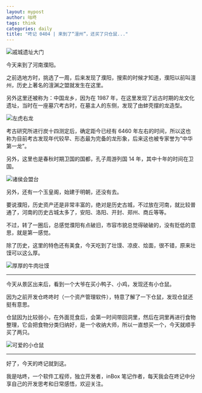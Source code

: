 ```yaml
---
layout: mypost
author: 咕咚
tags: think
categories: daily
title: "咚记 0404 | 来到了“澶州”，还买了只仓鼠..."
---
```


![戚城遗址大门](https://cdn.jsdelivr.net/gh/maoruibin/assets@master/2025/04/04/20250404222345368.jpg)



今天来到了河南濮阳。

之前选地方时，挑选了一周，后来发现了濮阳，搜索的时候才知道，濮阳以前叫澶州，历史上著名的澶渊之盟就发生在这里。

另外这里还被称为：中国龙乡，因为在 1987 年，在这里发现了远古时期的龙文化遗址，当时在一座墓穴考古时，在墓主人的东侧，发现了由蚌壳摆的龙造型。

![左虎右龙](https://cdn.jsdelivr.net/gh/maoruibin/assets@master/2025/04/04/20250404222345384.jpg)



考古研究所进行炭十四测定后，确定距今已经有 6460 年左右的时间，所以这也称为目前考古发现年代较早、形态最为完备的龙形象，后来这也被专家誉为“中华第一龙”。

另外，这里也是春秋时期卫国的国都，孔子周游列国 14 年，其中十年的时间在卫国。

![诸侯会盟台](https://cdn.jsdelivr.net/gh/maoruibin/assets@master/2025/04/04/20250404222345401.jpg)

另外，还有一个玉皇阁，始建于明朝，还没有去。

要说濮阳，历史资产还是非常丰富的，绝对是历史古城，不过放在河南，就比较普通了，河南的历史古城太多了，安阳、洛阳、开封、郑州、商丘等等。

不过，转了一圈后，总感觉濮阳有点破旧，市容市貌总觉得破破的，没有贬低的意思，就是第一感觉。

除了历史，这里的特色还有美食，今天吃到了壮馍、凉皮、烩面，很不错，原来壮馍可以这么厚。

![厚厚的牛肉壮馍](https://cdn.jsdelivr.net/gh/maoruibin/assets@master/2025/04/04/20250404222507111.jpg)

---

今天从景区出来后，看到一个大爷在买小鸭子、小鸡，发现还有小仓鼠。

因为之前开发仓咚咚时（一个资产管理软件），特意了解了一下仓鼠，发现仓鼠还挺有意思。

仓鼠因为比较弱小，在外面觅食后，会第一时间带回洞里，然后在洞里再进行食物整理，它会把食物分类归纳好，是一个收纳大师，所以一直想买一个，今天就顺手买了两只。



![可爱的小仓鼠](https://cdn.jsdelivr.net/gh/maoruibin/assets@master/2025/04/04/20250404222507130.jpg)

---

好了，今天的咚记就到这。

我是咕咚，一个软件工程师，独立开发者，inBox 笔记作者，每天我会在咚记中分享自己的开发思考和日常感悟，欢迎关注。